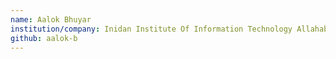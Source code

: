 ```yaml
---
name: Aalok Bhuyar
institution/company: Inidan Institute Of Information Technology Allahabad
github: aalok-b
---
```


